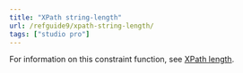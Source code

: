```yaml
---
title: "XPath string-length"
url: /refguide9/xpath-string-length/
tags: ["studio pro"]
---
```


For information on this constraint function, see [XPath length](/refguide9/xpath-length/).
